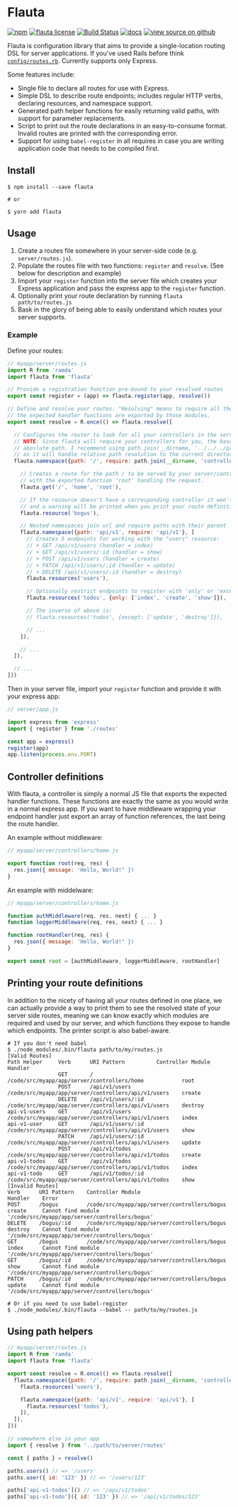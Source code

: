 # Flauta

[![npm](https://img.shields.io/npm/v/flauta.svg)](https://www.npmjs.com/package/flauta)
[![flauta license](https://img.shields.io/npm/l/flauta.svg)](https://github.com/localshred/flauta/blob/master/COPYING)
[![Build Status](https://travis-ci.org/localshred/flauta.svg?branch=master)](https://travis-ci.org/localshred/flauta)
[![docs](https://img.shields.io/badge/docs-latest-lightgrey.svg)](https://localshred.github.io/flauta)
[![view source on github](https://img.shields.io/badge/github-view_source-lightgrey.svg)](https://github.com/localshred/flauta)


Flauta is configuration library that aims to provide a single-location routing DSL for server applications.
If you've used Rails before think [`config/routes.rb`][routes-rb]. Currently supports only Express.

Some features include:

+ Single file to declare all routes for use with Express.
+ Simple DSL to describe route endpoints; includes regular HTTP verbs, declaring resources, and namespace support.
+ Generated path helper functions for easily returning valid paths, with support for parameter replacements.
+ Script to print out the route declarations in an easy-to-consume format. Invalid routes are printed with the corresponding error.
+ Support for using `babel-register` in all requires in case you are writing application code that needs to be compiled first.

## Install

```shell
$ npm install --save flauta

# or

$ yarn add flauta
```

## Usage

1. Create a routes file somewhere in your server-side code (e.g. `server/routes.js`).
2. Populate the routes file with two functions: `register` and `resolve`. (See below for description and example)
3. Import your `register` function into the server file which creates your Express application and pass the express app to the `register` function.
4. Optionally print your route declaration by running `flauta path/to/routes.js`
4. Bask in the glory of being able to easily understand which routes your server supports.

### Example

Define your routes:

```javascript
// myapp/server/routes.js
import R from 'ramda'
import flauta from 'flauta'

// Provide a registration function pre-bound to your resolved routes
export const register = (app) => flauta.register(app, resolve())

// Define and resolve your routes. "Resolving" means to require all the controllers and ensure
// the expected handler functions are exported by those modules.
export const resolve = R.once(() => flauta.resolve([

  // Configures the router to look for all your controllers in the server/controllers/ file tree.
  // NOTE: Since flauta will require your controllers for you, the base require path MUST be an
  // aboslute path. I recommend using path.join(__dirname, '../../../path/to/my/controllers')
  // as it will handle relative path resolution to the current directory of the routes.js file.
  flauta.namespace({path: '/', require: path.join(__dirname, 'controllers')}, [

    // Creates a route for the path / to be served by your server/controllers/home.js controller
    // with the exported function 'root' handling the request.
    flauta.get('/', 'home', 'root'),

    // If the resource doesn't have a corresponding controller it won't be registered
    // and a warning will be printed when you print your route definitions (see below).
    flauta.resource('bogus'),

    // Nested namespaces join url and require paths with their parent
    flauta.namespace({path: 'api/v1', require: 'api/v1'}, [
      // Creates 5 endpoints for working with the "users" resource:
      // + GET /api/v1/users (handler = index)
      // + GET /api/v1/users/:id (handler = show)
      // + POST /api/v1/users (handler = create)
      // + PATCH /api/v1/users/:id (handler = update)
      // + DELETE /api/v1/users/:id (handler = destroy)
      flauta.resources('users'),

      // Optionally restrict endpoints to register with 'only' or 'except' options:
      flauta.resources('todos', {only: ['index', 'create', 'show']}),

      // The inverse of above is:
      // flauta.resources('todos', {except: ['update', 'destroy']}),

      // ...
    ]),

    // ...
  ]),

  // ...
]))
```

Then in your server file, import your `register` function and provide it with your express app:

```javascript
// server/app.js

import express from 'express'
import { register } from './routes'

const app = express()
register(app)
app.listen(process.env.PORT)
```

## Controller definitions

With flauta, a controller is simply a normal JS file that exports the expected handler functions. These
functions are exactly the same as you would write in a normal express app. If you want to have middleware
wrapping your endpoint handler just export an array of function references, the last being the route handler.


An example without middleware:

```javascript
// myapp/server/controllers/home.js

export function root(req, res) {
  res.json({ message: 'Hello, World!" })
}
```

An example with middelware:

```javascript
// myapp/server/controllers/home.js

function authMiddleware(req, res, next) { ... }
function loggerMiddleware(req, res, next) { ... }

function rootHandler(req, res) {
  res.json({ message: 'Hello, World!" })
}

export const root = [authMiddleware, loggerMiddleware, rootHandler]
```

## Printing your route definitions

In addition to the nicety of having all your routes defined in one place, we can actually provide a way
to print them to see the resolved state of your server side routes, meaning we can know exactly which
modules are required and used by our server, and which functions they expose to handle which endpoints.
The printer script is also babel-aware.

```shell
# If you don't need babel
$ ./node_modules/.bin/flauta path/to/my/routes.js
[Valid Routes]
Path Helper     Verb      URI Pattern          Controller Module                                      Handler
                GET       /                    /code/src/myapp/app/server/controllers/home            root
                POST      /api/v1/users        /code/src/myapp/app/server/controllers/api/v1/users    create
                DELETE    /api/v1/users/:id    /code/src/myapp/app/server/controllers/api/v1/users    destroy
api-v1-users    GET       /api/v1/users        /code/src/myapp/app/server/controllers/api/v1/users    index
api-v1-user     GET       /api/v1/users/:id    /code/src/myapp/app/server/controllers/api/v1/users    show
                PATCH     /api/v1/users/:id    /code/src/myapp/app/server/controllers/api/v1/users    update
                POST      /api/v1/todos        /code/src/myapp/app/server/controllers/api/v1/todos    create
api-v1-todos    GET       /api/v1/todos        /code/src/myapp/app/server/controllers/api/v1/todos    index
api-v1-todo     GET       /api/v1/todos/:id    /code/src/myapp/app/server/controllers/api/v1/todos    show
[Invalid Routes]
Verb      URI Pattern    Controller Module                               Handler    Error
POST      /bogus         /code/src/myapp/app/server/controllers/bogus    create     Cannot find module '/code/src/myapp/app/server/controllers/bogus'
DELETE    /bogus/:id     /code/src/myapp/app/server/controllers/bogus    destroy    Cannot find module '/code/src/myapp/app/server/controllers/bogus'
GET       /bogus         /code/src/myapp/app/server/controllers/bogus    index      Cannot find module '/code/src/myapp/app/server/controllers/bogus'
GET       /bogus/:id     /code/src/myapp/app/server/controllers/bogus    show       Cannot find module '/code/src/myapp/app/server/controllers/bogus'
PATCH     /bogus/:id     /code/src/myapp/app/server/controllers/bogus    update     Cannot find module '/code/src/myapp/app/server/controllers/bogus'
```

```shell
# Or if you need to use babel-register
$ ./node_modules/.bin/flauta --babel -- path/to/my/routes.js
```

## Using path helpers


```javascript
// myapp/server/routes.js
import R from 'ramda'
import flauta from 'flauta'

export const resolve = R.once(() => flauta.resolve([
  flauta.namespace({path: '/', require: path.join(__dirname, 'controllers')}, [
    flauta.resources('users'),

    flauta.namespace({path: 'api/v1', require: 'api/v1'}, [
      flauta.resources('todos'),
    ]),
  ]),
]))

// somewhere else in your app
import { resolve } from '../path/to/server/routes'

const { paths } = resolve()

paths.users() // => '/users'
paths.user({ id: '123' }) // => '/users/123'

paths['api-v1-todos']() // => '/api/v1/todos'
paths['api-v1-todo']({ id: '123' }) // => '/api/v1/todos/123'
```

  [routes-rb]: http://guides.rubyonrails.org/routing.html#listing-existing-routes "Rails Routing Guide"
